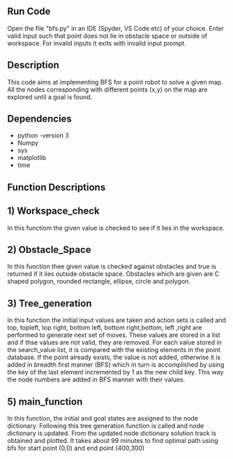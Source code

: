 ## Run Code

Open the file "bfs.py" in an IDE (Spyder, VS Code etc) of your choice. Enter valid input such that point does not lie in obstacle space or outside of workspace. For invalid inputs it exits with invalid input prompt.  

## Description
This code aims at implementing BFS for a point robot to solve a given map. All the nodes corresponding with different points (x,y) on the map are explored until a goal is found.

## Dependencies
* python -version 3
* Numpy
* sys
* matplotlib
* time

## Function Descriptions 

## 1) Workspace_check
 
In this functiom the given value is checked to see if it lies in the workspace.  

## 2) Obstacle_Space 

In this function thee given value is checked against obstacles and true is returned if it lies outside obstacle space. Obstacles which are given are C shaped polygon, rounded rectangle, ellipse, circle and polygon.  

## 3) Tree_generation

In this function the initial input values are taken and action sets is called and top, topleft, top right, bottom left, bottom right,bottom, left ,right are performed to generate next set of moves. These values are stored in a list and if  thse values are not valid, they are removed. For each value stored in the search_value list, it is compared with the existing elements in the point database. If the point already exists, the value is not added, otherwise it is added in breadth first manner (BFS) which in turn is accomplished by using the key of the last element incremented by 1 as the new child key. This way the node numbers are added in BFS manner with their values. 

## 5) main_function 

In this function, the initial and goal states are assigned to the node dictionary. Following this tree generation function is called and node dictionary is updated. From the updated node dictionary solution track is obtained and plotted. It takes about 99 minutes to find optimal path using bfs for start point (0,0) and end point (400,300) 


